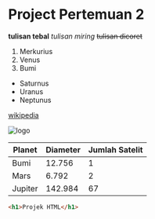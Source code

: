 # Project Pertemuan 2

**tulisan tebal**
*tulisan miring*
~~tulisan dicoret~~

1. Merkurius
2. Venus
3. Bumi

- Saturnus
- Uranus
- Neptunus

[wikipedia](https://www.wikipedia.org/)

![logo](https://th.bing.com/th/id/OIP.msJ5-X_TC957GXCRltCiPAHaHa?rs=1&pid=ImgDetMain)

| Planet | Diameter | Jumlah Satelit |
| ------- | -------- | -------------- |
| Bumi | 12.756 | 1 |
| Mars | 6.792 | 2 |
| Jupiter | 142.984 | 67 |

```html
<h1>Projek HTML</h1>
```